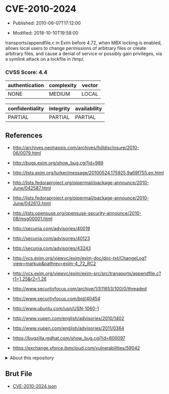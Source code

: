 # CVE-2010-2024

- Published: 2010-06-07T17:12:00

- Modified: 2018-10-10T19:58:00

transports/appendfile.c in Exim before 4.72, when MBX locking is enabled, allows local users to change permissions of arbitrary files or create arbitrary files, and cause a denial of service or possibly gain privileges, via a symlink attack on a lockfile in /tmp/.

### CVSS Score: **4.4**

| authentication | complexity | vector |
| --- | --- | --- |
| NONE | MEDIUM | LOCAL |

| confidentiality | integrity | availability |
| --- | --- | --- |
| PARTIAL | PARTIAL | PARTIAL |

## References

* http://archives.neohapsis.com/archives/fulldisclosure/2010-06/0079.html

* http://bugs.exim.org/show_bug.cgi?id=989

* http://lists.exim.org/lurker/message/20100524.175925.9a69f755.en.html

* http://lists.fedoraproject.org/pipermail/package-announce/2010-June/042587.html

* http://lists.fedoraproject.org/pipermail/package-announce/2010-June/042613.html

* http://lists.opensuse.org/opensuse-security-announce/2010-08/msg00001.html

* http://secunia.com/advisories/40019

* http://secunia.com/advisories/40123

* http://secunia.com/advisories/43243

* http://vcs.exim.org/viewvc/exim/exim-doc/doc-txt/ChangeLog?view=markup&pathrev=exim-4_72_RC2

* http://vcs.exim.org/viewvc/exim/exim-src/src/transports/appendfile.c?r1=1.25&r2=1.26

* http://www.securityfocus.com/archive/1/511653/100/0/threaded

* http://www.securityfocus.com/bid/40454

* http://www.ubuntu.com/usn/USN-1060-1

* http://www.vupen.com/english/advisories/2010/1402

* http://www.vupen.com/english/advisories/2011/0364

* https://bugzilla.redhat.com/show_bug.cgi?id=600097

* https://exchange.xforce.ibmcloud.com/vulnerabilities/59042

<details>
<summary>About this repository</summary> 

  This repository is part of the project [Live Hack CVE](https://github.com/Live-Hack-CVE). Main website can be found [www.live-hack.org](https://www.live-hack.org) 
  
  Made by [Sn0wAlice](https://github.com/Sn0wAlice) for the people that care about security and need to have a feed of the latest CVEs. Hope you enjoy it, don't forget to star the repo and follow me on [Twitter](https://twitter.com/Sn0wAlice) and [Github](https://github.com/Sn0wAlice). And that is my [personnal website](https://www.alice-snow.me/)

  - [Home Page](https://github.com/Live-Hack-CVE)
  - [Framework](https://github.com/Live-Hack-CVE/cve-framework)
  - [CVE database](https://github.com/Live-Hack-CVE/full_database)
  - [Changelog](https://github.com/Live-Hack-CVE/Changelog)
</details>

## Brut File

* [CVE-2010-2024.json](https://raw.githubusercontent.com/Live-Hack-CVE/full_database/main/cves/2010/CVE-2010-2024.json)

